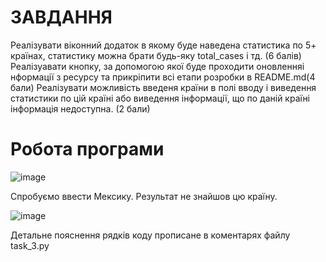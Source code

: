 # ЗАВДАННЯ 

  Реалізувати віконний додаток в якому буде наведена статистика по 5+ країнах, статистику можна брати будь-яку total_cases і тд. (6 балів)
  Реалізуавати кнопку, за допомогою якої буде проходити оновленняі нформації з ресурсу та прикріпити всі етапи розробки в README.md(4 бали)
  Реалізувати можливість введеня країни в полі вводу і виведення статистики по цій країні або виведення інформації, що по даній країні інформація недоступна. (2 бали)
  
# Робота програми



![image](https://user-images.githubusercontent.com/86661251/125848975-33f90b4b-fe3d-4212-a5ec-aaa166291a38.png)

Спробуємо ввести Мексику. Результат не знайшов цю країну.

![image](https://user-images.githubusercontent.com/86661251/125849315-6c86be60-0623-4634-b33c-ff6ce6942a40.png)

Детальне пояснення рядків коду прописане в коментарях файлу task_3.py

